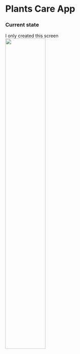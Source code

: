 # Plants Care App

### Current state
I only created this screen  
<img src="https://i.imgur.com/TtXOFXs.png" width="50%">
